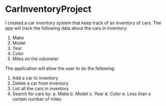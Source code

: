 # CarInventoryProject
I created a car inventory system that keep track of an inventory of cars. The app will track the following data about the cars in inventory:
1.	Make
2.	Model
3.	Year
4.	Color
5.	Miles on the odometer

The application will allow the user to do the following:
1.	Add a car to inventory
2.	Delete a car from inventory
3.	List all the cars in inventory
4.	Search for cars by:
    a.	Make
    b.	Model
    c.	Year
    d.	Color
    e.	Less than a certain number of miles

 
